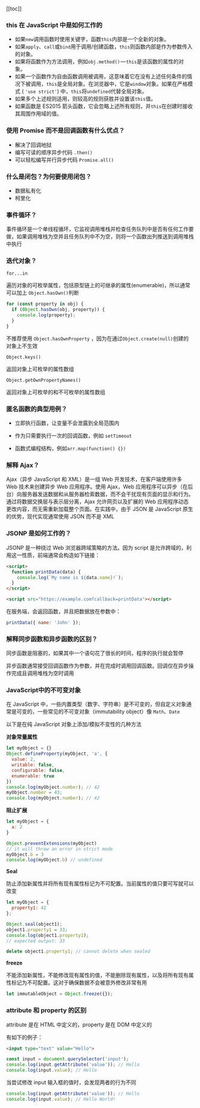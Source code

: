 [[toc]]

### this 在 JavaScript 中是如何工作的

* 如果`new`调用函数时使用关键字，函数`this`内部是一个全新的对象。
* 如果`apply`、`call`或`bind`用于调用/创建函数，`this`则函数内部是作为参数传入的对象。
* 如果将函数作为方法调用，例如`obj.method()` — `this`是该函数的属性的对象。
* 如果一个函数作为自由函数调用被调用，这意味着它在没有上述任何条件的情况下被调用，`this`是全局对象。在浏览器中，它是`window`对象。如果在严格模式 ( `'use strict'`) 中，`this`将`undefined`代替全局对象。
* 如果多个上述规则适用，则较高的规则获胜并设置该`this`值。
* 如果函数是 ES2015 箭头函数，它会忽略上述所有规则，并`this`在创建时接收其周围作用域的值。

### 使用 Promise 而不是回调函数有什么优点？

* 解决了回调地狱
* 编写可读的顺序异步代码 `.then()`
* 可以轻松编写并行异步代码 `Promise.all()`

### 什么是闭包？为何要使用闭包？

* 数据私有化
* 柯里化

### 事件循环？

事件循环是一个单线程循环，它监视调用堆栈并检查任务队列中是否有任何工作要做，如果调用堆栈为空并且任务队列中不为空，则将一个函数出列推送到调用堆栈中执行

### 迭代对象？

`for...in`

遍历对象的可枚举属性，包括原型链上的可继承的属性(enumerable)，所以通常可以加上 `Object.hasOwn()`判断

```js
for (const property in obj) {
  if (Object.hasOwn(obj, property)) {
    console.log(property);
  }
}
```

不推荐使用 `Object.hasOwnProperty` ，因为在通过`Object.create(null)`创建的对象上不生效

`Object.keys()`

返回对象上可枚举的属性数组

`Object.getOwnPropertyNames()`

返回对象上可枚举的和不可枚举的属性数组

### 匿名函数的典型用例？

* 立即执行函数，让变量不会泄露到全局范围内

* 作为只需要执行一次的回调函数，例如 `setTimeout`

* 函数式编程结构，例如`arr.map(function() {})`

### 解释 Ajax？

Ajax（异步 JavaScript 和 XML）是一组 Web 开发技术，在客户端使用许多 Web 技术来创建异步 Web 应用程序。使用 Ajax，Web 应用程序可以异步（在后台）向服务器发送数据和从服务器检索数据，而不会干扰现有页面的显示和行为。通过将数据交换层与表示层分离，Ajax 允许网页以及扩展的 Web 应用程序动态更改内容，而无需重新加载整个页面。在实践中，由于 JSON 是 JavaScript 原生的优势，现代实现通常使用 JSON 而不是 XML

### JSONP 是如何工作的？

JSONP 是一种绕过 Web 浏览器跨域策略的方法。因为 script 是允许跨域的，利用这一性质，前端通常会构造如下链接：

```html
<script>
  function printData(data) {
    console.log(`My name is ${data.name}!`);
  }
</script>

<script src="https://example.com?callback=printData"></script>
```
在服务端，会返回函数，并且把数据放在参数中：

```js
printData({ name: 'John' });
```

### 解释同步函数和异步函数的区别？

同步函数是阻塞的，如果其中一个语句花了很长的时间，程序的执行就会暂停

异步函数通常接受回调函数作为参数，并在完成时调用回调函数。回调仅在异步操作完成且调用堆栈为空时调用

### JavaScript中的不可变对象
在 JavaScript 中，一些内置类型（数字、字符串）是不可变的，但自定义对象通常是可变的，一些常见的不可变对象（immutability object）像 `Math`、`Date`

以下是在纯 JavaScript 对象上添加/模拟不变性的几种方法

**对象常量属性**

```js
let myObject = {}
Object.defineProperty(myObject, 'a', {
  value: 2,
  writable: false,
  configurable: false,
  enumerable: true
})
console.log(myObject.number); // 42
myObject.number = 43;
console.log(myObject.number); // 42
```

**阻止扩展**

```js
let myObject = {
  a: 2
}

Object.preventExtensions(myObject)
// it will throw an error in strict mode
myObject.b = 3
console.log(myObject.b) // undefined
```

**Seal**

防止添加新属性并将所有现有属性标记为不可配置。当前属性的值只要可写就可以改变

```js
let myObject = {
  property1: 42
};

Object.seal(object1);
object1.property1 = 33;
console.log(object1.property1);
// expected output: 33

delete object1.property1; // cannot delete when sealed
```

**freeze**

不能添加新属性，不能修改现有属性的值，不能删除现有属性，以及将所有现有属性标记为不可配置。这对于确保数据不会被意外修改非常有用

```js
let immutableObject = Object.freeze({});
```

### attribute 和 property 的区别

attribute 是在 HTML 中定义的，property 是在 DOM 中定义的

有如下的例子：

```html
<input type="text" value="Hello">
```

```js
const input = document.querySelector('input');
console.log(input.getAttribute('value')); // Hello
console.log(input.value); // Hello
```
当尝试修改 input 输入框的值时，会发现两者的行为不同

```js
console.log(input.getAttribute('value')); // Hello
console.log(input.value); // Hello World!
```